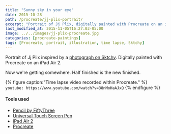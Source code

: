 ```yaml
---
title: "Sunny sky in your eye"
date: 2015-10-28
path: /procreate/jj-plix-portrait/
excerpt: "Portrait of Jj Plix, digitally painted with Procreate on an iPad."
last_modified_at: 2015-11-05T16:27:03-05:00
image: ../../images/jj-plix-procreate.jpg
categories: [procreate-paintings]
tags: [Procreate, portrait, illustration, time lapse, Sktchy]
---
```


Portrait of Jj Plix inspired by a [photograph on Sktchy](https://sktchy.com/BXA9OC). Digitally painted with Procreate on an iPad Air 2. 

Now we're getting somewhere. Half finished is the new finished.

{% figure caption:"Time lapse video recorded within Procreate." %}
`youtube: https://www.youtube.com/watch?v=38nMoHaAJxQ`
{% endfigure %}

#### Tools used

- [Pencil by FiftyThree](https://www.amazon.com/FiftyThree-Digital-Stylus-Pencil-iPhone/dp/B01JJBUYR4/ref=as_li_ss_tl?keywords=pencil+53&qid=1550586265&s=gateway&sr=8-3&linkCode=ll1&tag=mademist-20&linkId=0134793cb840affff60f2e45a7f64678&language=en_US)
- [Universal Touch Screen Pen](https://www.amazon.com/gp/product/B00575TN42/ref=as_li_ss_tl?ie=UTF8&camp=1789&creative=390957&creativeASIN=B00575TN42&linkCode=as2&tag=mademist-20)
- [iPad Air 2](https://en.wikipedia.org/wiki/IPad_Air_2)
- [Procreate](https://procreate.art/)
